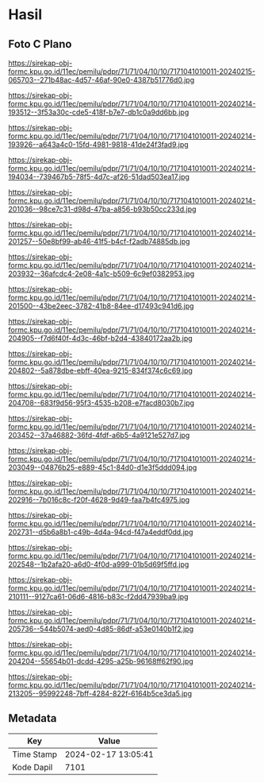 # Hasil

## Foto C Plano

https://sirekap-obj-formc.kpu.go.id/11ec/pemilu/pdpr/71/71/04/10/10/7171041010011-20240215-065703--271b48ac-4d57-46af-90e0-4387b51776d0.jpg

https://sirekap-obj-formc.kpu.go.id/11ec/pemilu/pdpr/71/71/04/10/10/7171041010011-20240214-193512--3f53a30c-cde5-418f-b7e7-db1c0a9dd6bb.jpg

https://sirekap-obj-formc.kpu.go.id/11ec/pemilu/pdpr/71/71/04/10/10/7171041010011-20240214-193926--a643a4c0-15fd-4981-9818-41de24f3fad9.jpg

https://sirekap-obj-formc.kpu.go.id/11ec/pemilu/pdpr/71/71/04/10/10/7171041010011-20240214-194034--739467b5-78f5-4d7c-af26-51dad503ea17.jpg

https://sirekap-obj-formc.kpu.go.id/11ec/pemilu/pdpr/71/71/04/10/10/7171041010011-20240214-201036--98ce7c31-d98d-47ba-a856-b93b50cc233d.jpg

https://sirekap-obj-formc.kpu.go.id/11ec/pemilu/pdpr/71/71/04/10/10/7171041010011-20240214-201257--50e8bf99-ab46-41f5-b4cf-f2adb74885db.jpg

https://sirekap-obj-formc.kpu.go.id/11ec/pemilu/pdpr/71/71/04/10/10/7171041010011-20240214-203932--36afcdc4-2e08-4a1c-b509-6c9ef0382953.jpg

https://sirekap-obj-formc.kpu.go.id/11ec/pemilu/pdpr/71/71/04/10/10/7171041010011-20240214-201500--43be2eec-3782-41b8-84ee-d17493c941d6.jpg

https://sirekap-obj-formc.kpu.go.id/11ec/pemilu/pdpr/71/71/04/10/10/7171041010011-20240214-204905--f7d6f40f-4d3c-46bf-b2d4-43840172aa2b.jpg

https://sirekap-obj-formc.kpu.go.id/11ec/pemilu/pdpr/71/71/04/10/10/7171041010011-20240214-204802--5a878dbe-ebff-40ea-9215-834f374c6c69.jpg

https://sirekap-obj-formc.kpu.go.id/11ec/pemilu/pdpr/71/71/04/10/10/7171041010011-20240214-204708--683f9d56-95f3-4535-b208-e7facd8030b7.jpg

https://sirekap-obj-formc.kpu.go.id/11ec/pemilu/pdpr/71/71/04/10/10/7171041010011-20240214-203452--37a46882-36fd-4fdf-a6b5-4a9121e527d7.jpg

https://sirekap-obj-formc.kpu.go.id/11ec/pemilu/pdpr/71/71/04/10/10/7171041010011-20240214-203049--04876b25-e889-45c1-84d0-d1e3f5ddd094.jpg

https://sirekap-obj-formc.kpu.go.id/11ec/pemilu/pdpr/71/71/04/10/10/7171041010011-20240214-202916--7b016c8c-f20f-4628-9d49-faa7b4fc4975.jpg

https://sirekap-obj-formc.kpu.go.id/11ec/pemilu/pdpr/71/71/04/10/10/7171041010011-20240214-202731--d5b6a8b1-c49b-4d4a-94cd-f47a4eddf0dd.jpg

https://sirekap-obj-formc.kpu.go.id/11ec/pemilu/pdpr/71/71/04/10/10/7171041010011-20240214-202548--1b2afa20-a6d0-4f0d-a999-01b5d69f5ffd.jpg

https://sirekap-obj-formc.kpu.go.id/11ec/pemilu/pdpr/71/71/04/10/10/7171041010011-20240214-210111--9127ca61-06d6-4816-b83c-f2dd47939ba9.jpg

https://sirekap-obj-formc.kpu.go.id/11ec/pemilu/pdpr/71/71/04/10/10/7171041010011-20240214-205736--544b5074-aed0-4d85-86df-a53e0140b1f2.jpg

https://sirekap-obj-formc.kpu.go.id/11ec/pemilu/pdpr/71/71/04/10/10/7171041010011-20240214-204204--55654b01-dcdd-4295-a25b-96168ff62f90.jpg

https://sirekap-obj-formc.kpu.go.id/11ec/pemilu/pdpr/71/71/04/10/10/7171041010011-20240214-213205--95992248-7bff-4284-822f-6164b5ce3da5.jpg


## Metadata

| Key        | Value               |
| ---------- | ------------------- |
| Time Stamp | 2024-02-17 13:05:41 |
| Kode Dapil | 7101                |




